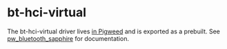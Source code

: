 # bt-hci-virtual

The bt-hci-virtual driver lives [in
Pigweed](https://cs.opensource.google/pigweed/pigweed/+/main:pw_bluetooth_sapphire/fuchsia/bt_hci_virtual/)
and is exported as a prebuilt. See
[pw_bluetooth_sapphire](https://pigweed.dev/pw_bluetooth_sapphire/) for
documentation.
